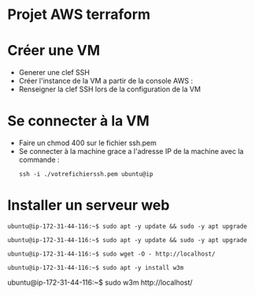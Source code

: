 # Projet AWS terraform

# Créer une VM

 - Generer une clef SSH 
 - Créer l'instance de la VM a partir de la console AWS : 
 - Renseigner la clef SSH lors de la configuration de la VM


# Se connecter à la VM

- Faire un chmod 400 sur le fichier ssh.pem
- Se connecter à la machine grace a l'adresse IP de la machine avec la commande :
  ```
  ssh -i ./votrefichierssh.pem ubuntu@ip
  ```

# Installer un serveur web 

```
ubuntu@ip-172-31-44-116:~$ sudo apt -y update && sudo -y apt upgrade
```
```
ubuntu@ip-172-31-44-116:~$ sudo apt -y update && sudo -y apt upgrade
```
```
ubuntu@ip-172-31-44-116:~$ sudo wget -O - http://localhost/
```
```
ubuntu@ip-172-31-44-116:~$ sudo apt -y install w3m
```
ubuntu@ip-172-31-44-116:~$ sudo w3m http://localhost/
```



